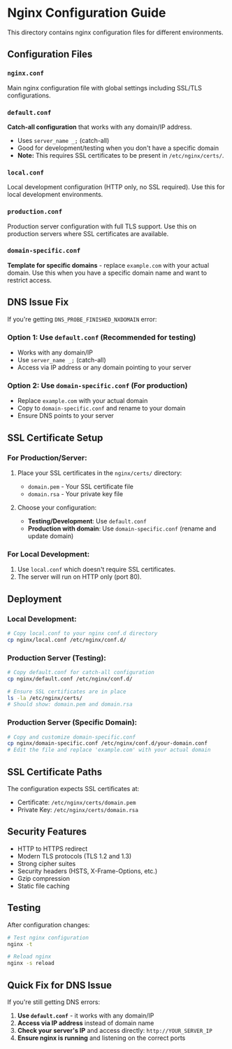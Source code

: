 # Nginx Configuration Guide

This directory contains nginx configuration files for different environments.

## Configuration Files

### `nginx.conf`
Main nginx configuration file with global settings including SSL/TLS configurations.

### `default.conf`
**Catch-all configuration** that works with any domain/IP address.
- Uses `server_name _;` (catch-all)
- Good for development/testing when you don't have a specific domain
- **Note:** This requires SSL certificates to be present in `/etc/nginx/certs/`.

### `local.conf`
Local development configuration (HTTP only, no SSL required).
Use this for local development environments.

### `production.conf`
Production server configuration with full TLS support.
Use this on production servers where SSL certificates are available.

### `domain-specific.conf`
**Template for specific domains** - replace `example.com` with your actual domain.
Use this when you have a specific domain name and want to restrict access.

## DNS Issue Fix

If you're getting `DNS_PROBE_FINISHED_NXDOMAIN` error:

### Option 1: Use `default.conf` (Recommended for testing)
- Works with any domain/IP
- Use `server_name _;` (catch-all)
- Access via IP address or any domain pointing to your server

### Option 2: Use `domain-specific.conf` (For production)
- Replace `example.com` with your actual domain
- Copy to `domain-specific.conf` and rename to your domain
- Ensure DNS points to your server

## SSL Certificate Setup

### For Production/Server:
1. Place your SSL certificates in the `nginx/certs/` directory:
   - `domain.pem` - Your SSL certificate file
   - `domain.rsa` - Your private key file

2. Choose your configuration:
   - **Testing/Development**: Use `default.conf`
   - **Production with domain**: Use `domain-specific.conf` (rename and update domain)

### For Local Development:
1. Use `local.conf` which doesn't require SSL certificates.
2. The server will run on HTTP only (port 80).

## Deployment

### Local Development:
```bash
# Copy local.conf to your nginx conf.d directory
cp nginx/local.conf /etc/nginx/conf.d/
```

### Production Server (Testing):
```bash
# Copy default.conf for catch-all configuration
cp nginx/default.conf /etc/nginx/conf.d/

# Ensure SSL certificates are in place
ls -la /etc/nginx/certs/
# Should show: domain.pem and domain.rsa
```

### Production Server (Specific Domain):
```bash
# Copy and customize domain-specific.conf
cp nginx/domain-specific.conf /etc/nginx/conf.d/your-domain.conf
# Edit the file and replace 'example.com' with your actual domain
```

## SSL Certificate Paths

The configuration expects SSL certificates at:
- Certificate: `/etc/nginx/certs/domain.pem`
- Private Key: `/etc/nginx/certs/domain.rsa`

## Security Features

- HTTP to HTTPS redirect
- Modern TLS protocols (TLS 1.2 and 1.3)
- Strong cipher suites
- Security headers (HSTS, X-Frame-Options, etc.)
- Gzip compression
- Static file caching

## Testing

After configuration changes:
```bash
# Test nginx configuration
nginx -t

# Reload nginx
nginx -s reload
```

## Quick Fix for DNS Issue

If you're still getting DNS errors:

1. **Use `default.conf`** - it works with any domain/IP
2. **Access via IP address** instead of domain name
3. **Check your server's IP** and access directly: `http://YOUR_SERVER_IP`
4. **Ensure nginx is running** and listening on the correct ports
